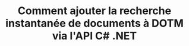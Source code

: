 ---
############################# Static ############################
layout: "auto-gen-gist"
draft: false
path: "fr/search/net/document/dotm/"
otherformats: PDF DOC DOT DOCX DOCM DOTX TXT ODT OTT RTF XLS XLT XLSX XLSM XLSB XLTX XLTM XLA XLAM ODS OTS CSV TSV XML PPT PPS POT PPTX PPTM POTX POTM PPSX PPSM ODP PST OST EML EMLX MSG ONE ZIP XHTML MHTML MD CHM EPUB FB8 

############################# Head ############################
head_title: "Créer et ajouter des documents Recherche et indexation dans les applications .NET"
head_description: "L'API GroupDocs.Search .NET permet d'ajouter des documents instantanés en recherchant des formats prenant en charge des formats tels que PDF DOC, DOCX, RTF, XLSX, CSV, PPTX et des messages électroniques dans les applications .NET."

############################# Header ############################
title: "Comment ajouter la recherche instantanée de documents à DOTM via l'API C# .NET "
description: "L'API GroupDocs.Search .NET permet aux développeurs d'ajouter des capacités de recherche et d'indexation de documents robustes à leurs applications. Il prend en charge des documents tels que PDF DOC, DOCX, RTF, XLSX, CSV, PPT, PPTX, MSG, EML et bien d'autres. "

######################### Download Button #######################
button:
    enable: true

############################# About ############################
about:
    enable: true
    title: "Comment créer et ajouter des documents de recherche et d'indexation à l'aide de l'API .NET ?"
    content: |
       Cette page aidera les utilisateurs à apprendre comment ajouter des capacités de recherche et d'indexation de documents dans leurs propres applications avec peu d'efforts et de coûts. L'indexation est le processus utilisé par les moteurs de recherche par lequel les données sont organisées et structurées afin qu'elles puissent générer des résultats de recherche pertinents. L'objectif est de trouver et d'afficher rapidement et avec précision les informations relatives aux requêtes de l'utilisateur. GroupDocs.Search pour .NET est une puissante API de recherche de documents hautes performances qui permet aux développeurs de logiciels d'effectuer des opérations de recherche et d'indexation avancées sur la base d'algorithmes flous et de synonymes dans leurs propres applications. Il ne nécessite l'installation d'aucun outil tiers ou logiciel externe sur la machine de l'utilisateur. Il a inclus la prise en charge de certains des formats de documents les plus couramment utilisés, tels que PDF, HTML, e-mail Outlook, Microsoft Office Word, feuilles de calcul Excel, présentations PowerPoint, Outlook MSG, PST et bien d'autres. Il prend en charge plusieurs types de recherches telles que mot simple, booléen, recherche d'expressions régulières, recherche sensible à la casse, floue flexible, synonyme, homophone, caractère générique, recherche par morceaux, recherche de type d'objet, définition de la plage de données, etc. 

############################# content ############################
steps:
    enable: true
    block:
    - title_left: "Création d'index de recherche pour le document DOTM via l'API .NET"
      content_left: |
       L'API GroupDocs.Search .NET fournit une prise en charge complète pour la création d'un nouvel index ou l'ouverture d'un index de recherche existant dans vos propres applications. L'exemple de code C# ci-dessous montre comment créer un nouvel index et ouvrir un index existant en utilisant seulement quelques lignes de code.

      title_right: "Comment créer un nouvel index de recherche ou ouvrir un index de recherche existant"
      content_right: |
         * Vous devez d'abord spécifier le chemin d'accès au dossier d'index
         * Créer une instance de la classe [Index](https://apireference.groupdocs.com/search/net/groupdocs.search/index/constructors/2)
         * Ci-dessus va créer un index en mémoire ou sur un disque et peut également ouvrir un index existant.
       
      gisthash: "9651c19a9436afee860b7f39197f8399"
      gistfile: "create_or_open_new_search_index.cs"

    - title_left: "Comment ajouter des dotm_documents UPPER de manière synchrone à l'index de recherche"
      content_left: |
       GroupDocs.Search .NET permet aux développeurs de logiciels d'effectuer une indexation de documents de manière synchrone dans leurs propres applications .NET. Les exemples de code C# .NET ci-dessous montrent comment effectuer facilement une indexation synchrone. 

      title_right: "Indexation synchrone de documents via C#"
      content_right: |
        * Vous devez d'abord spécifier le chemin d'accès au dossier d'index
        * Spécifiez le chemin d'accès à un dossier contenant des documents à rechercher
        * Créer une instance de la classe [Index(indexFolder)](https://apireference.groupdocs.com/search/net/groupdocs.search.indexrepository/search/methods/2)
        * Ci-dessus créera un index en mémoire ou sur un disque ou ouvrira un index existant.
        * Documents d'indexation synchrone à partir du dossier spécifié
     
      gisthash: "1c5f672c83e741280fd24c58fe51f707"
      gistfile: "add_files_synchronously_to_indexing.cs"
      
    - title_left: "Effectuer l'indexation de documents de manière asynchrone via .NET"
      content_left: |
        GroupDocs.Search .NET permet aux programmeurs informatiques d'effectuer une indexation asynchrone de documents dans leurs propres applications .NET. Les exemples de code .NET suivants montrent comment réaliser une indexation asynchrone des documents avec seulement quelques lignes de code.

      title_right: "Indexation de documents DOTM de manière asynchrone via C#"
      content_right: |
        * Vous devez d'abord spécifier le chemin d'accès au dossier d'index
        * Spécifiez le chemin d'accès à un dossier contenant des documents à rechercher
        * Créer une instance de la classe [Index(indexFolder)](https://apireference.groupdocs.com/search/net/groupdocs.search.indexrepository/search/methods/2)
        * S'inscrire à l'événement
        * Besoin d'écrire un code indiquant l'achèvement de l'opération
        * Définition du drapeau pour l'indexation asynchrone
        * Documents d'indexation asynchrone à partir du dossier spécifié
     
      gisthash: "1c5f672c83e741280fd24c58fe51f707"
      gistfile: "add_files_asynchronously_to_indexing.cs"

    - title_left: "Comment utiliser et mettre en évidence les résultats de recherche dans DOTM Docs .NET"
      content_left: |
       GroupDocs.Search .NET API permet aux programmeurs d'interpréter un résultat de recherche et d'afficher les résultats par une simple liste de documents trouvés, ou les mots et expressions trouvés. Vous pouvez également surligner facilement le texte du document. Les exemples de code .NET suivants montrent comment répertorier les documents trouvés et mettre en évidence les résultats de la recherche avec seulement quelques lignes de code.

      title_right: "Mettez en surbrillance les résultats de la recherche dans les fichiers DOTM via C#"
      content_right: |
        * Effectuer une recherche dans l'index
        * Après une recherche réussie, imprimez le résultat
        * Parcourez les documents et affichez les documents trouvés
        * Surligner les occurrences dans le texte
        * Génération d'un document au format HTML de sortie avec les résultats de recherche en surbrillance
     
      gisthash: "a5d1ad6eedd2acf12a33b541e763cdb4"
      gistfile: "how_to_list_search_result.cs"

    - title_left: "Configuration requise"
      content_left: |
       GroupDocs.Search pour .NET est pris en charge sur toutes les principales plates-formes et systèmes d'exploitation. Pour un guide complet de la configuration système requise, veuillez visiter [configuration système requise](https://docs.groupdocs.com/search/net/system-requirements/) avant d'exécuter le code ci-dessous, assurez-vous que les conditions préalables suivantes sont installées sur votre système:
         * Systèmes d'exploitation : Microsoft Windows, Linux, MacOS
         * Environnement de développement : Visual Studio, Xamarin, MonoDevelop etc.
         * Frameworks : .NET Framework, .NET Standard, .NET Core, Mono
         * Obtenez la dernière version de GroupDocs.Search pour les API .NET à partir de [NuGet](https://www.nuget.org/packages/GroupDocs.search/)
        
      title_right: "Pourquoi utiliser GroupDocs.Assembly"
      content_right: |
        * Création d'index de recherche en mémoire ainsi que sur disque.
        * Capacité d'indexation à partir d'un fichier, d'un flux ou d'une structure.
        * Prise en charge de l'indexation des documents protégés par mot de passe.
        * Prise en charge de la fusion de plusieurs index.
        * Filtrer le document lors de l'indexation de la recherche.
        * Prise en charge de la vérification orthographique lors de la recherche.
        * Les caractères mélangés sont entièrement pris en charge
        * Combinaison de différents types de recherche en une seule requête de recherche.
        * Prise en charge des recherches de mots simples et d'expressions régulières
        * Prise en charge complète du remplacement d'alias dans les requêtes de recherche.

demos:
    enable: true
        

more_formats:
    enable: true


back_to_top:
    enable: true
---